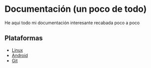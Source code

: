 # Documentación (un poco de todo)
He aqui todo mi documentación interesante recabada poco a poco

## Plataformas
* [Linux](linux.md)
* [Android](android.md)
* [Git](git.md)
